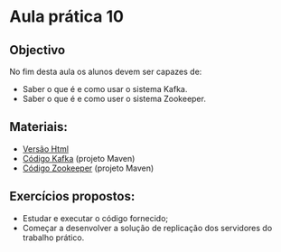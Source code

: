 # Aula prática 10

## Objectivo

No fim desta aula os alunos devem ser capazes de:

* Saber o que é e como usar o sistema Kafka.
* Saber o que é e como user o sistema Zookeeper.

## Materiais:

* [Versão Html](sd2223-lab10.html)
* [Código Kafka](aula10-kafka.zip) (projeto Maven)
* [Código Zookeeper](aula10-zookeeper.zip) (projeto Maven)

## Exercícios propostos:

* Estudar e executar o código fornecido;
* Começar a desenvolver a solução de replicação dos servidores do trabalho prático.

